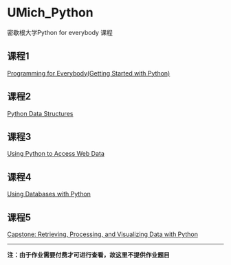 # UMich_Python
密歇根大学Python for everybody 课程

## 课程1
[Programming for Everybody(Getting Started with Python)](https://www.coursera.org/learn/python/home/welcome)

## 课程2
[Python Data Structures](https://www.coursera.org/learn/python-data/home/welcome)

## 课程3
[Using Python to Access Web Data](https://www.coursera.org/learn/python-network-data/home/welcome)

## 课程4
[Using Databases with Python](https://www.coursera.org/learn/python-databases/home/welcome)

## 课程5
[Capstone: Retrieving, Processing, and Visualizing Data with Python](https://www.coursera.org/learn/python-data-visualization/home/welcome)

---
**注：由于作业需要付费才可进行查看，故这里不提供作业题目**
